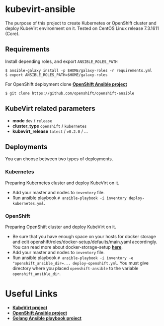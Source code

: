 # kubevirt-ansible
The purpose of this project to create Kubernetes or OpenShift cluster and deploy KubeVirt environment on it.
Tested on CentOS Linux release 7.3.1611 (Core).

## Requirements
Install depending roles, and export `ANSIBLE_ROLES_PATH`
```
$ ansible-galaxy install -p $HOME/galaxy-roles -r requirements.yml
$ export ANSIBLE_ROLES_PATH=$HOME/galaxy-roles
```
For OpenShift deployment clone [**OpenShift Ansible project**](https://github.com/openshift/openshift-ansible)
```
$ git clone https://github.com/openshift/openshift-ansible
```

## KubeVirt related parameters

* **mode**  `dev` / `release`
* **cluster_type** `openshift` / `kubernetes`
* **kubevirt_release** `latest` / `v0.2.0` / ...

## Deployments

You can choose between two types of deployments.

### Kubernetes
Preparing Kubernetes cluster and deploy KubeVirt on it.
- Add your master and nodes to `inventory` file.
- Run ansible playbook `# ansible-playbook -i inventory deploy-kubernetes.yml`.

### OpenShift
Preparing OpenShift cluster and deploy KubeVirt on it.
- Be sure that you have enough space on your hosts for docker storage and
edit openshift/roles/docker-setup/defaults/main.yaml accordingly.
You can read more about docker-storage-setup [**here**](https://docs.openshift.org/1.5/install_config/install/host_preparation.html#configuring-docker-storage).
- Add your master and nodes to `inventory` file.
- Run ansible playbook `# ansible-playbook -i inventory -e "openshift_ansible_dir=... deploy-openshift.yml`.
You must give directory where you placed `openshift-ansible` to the variable `openshift_ansible_dir`.

# Useful Links
- [**KubeVirt project**](https://github.com/kubevirt/kubevirt)
- [**OpenShift Ansible project**](https://github.com/openshift/openshift-ansible)
- [**Golang Ansible playbook project**](https://github.com/jlund/ansible-go)
